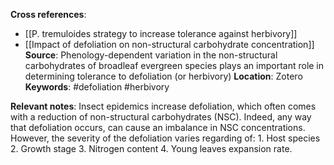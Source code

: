 **Cross references**: 
- [[P. tremuloides strategy to increase tolerance against herbivory]]
- [[Impact of defoliation on non-structural carbohydrate concentration]]
**Source**: Phenology-dependent variation in the non-structural carbohydrates of broadleaf evergreen species plays an important role in determining tolerance to defoliation (or herbivory)
**Location**: Zotero
**Keywords**: #defoliation #herbivory 

**Relevant notes**:
Insect epidemics increase defoliation, which often comes with a reduction of non-structural carbohydrates (NSC). Indeed, any way that defoliation occurs, can cause an imbalance in NSC concentrations. However, the severity of the defoliation varies regarding of:
		1. Host species
		2. Growth stage
		3. Nitrogen content
		4. Young leaves expansion rate. 

